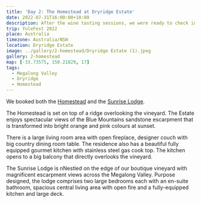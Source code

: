```yaml
---
title: 'Day 2: The Homestead at Dryridge Estate'
date: 2022-07-31T16:00:00+10:00
description: After the wine tasting sessions, we were ready to check into our accommodation.
trip: YuleFest 2022
place: Australia
timezone: Australia/NSW
location: Dryridge Estate
image: ../gallery/2-homestead/Dryridge Estate (1).jpeg
gallery: 2-homestead
map: [-33.73575, 150.21829, 17]
tags:
  - Megalong Valley
  - Dryridge
  - Homestead
---
```


We booked both the [Homestead](https://www.dryridge.com.au/pages/homestead) and the [Sunrise Lodge](https://www.dryridge.com.au/pages/sunriselodge).

The Homestead is set on top of a ridge overlooking the vineyard. The Estate enjoys spectacular views of the Blue Mountains sandstone escarpment that is transformed into bright orange and pink colours at sunset.

There is a large living room area with open fireplace, designer couch with big country dining room table. The residence also has a beautiful fully equipped gourmet kitchen with stainless steel gas cook top. The kitchen opens to a big balcony that directly overlooks the vineyard.

The Sunrise Lodge is nNestled on the edge of our boutique vineyard with magnificent escarpment views across the Megalong Valley. Purpose designed, the lodge comprises two large bedrooms each with an en-suite bathroom, spacious central living area with open fire and a fully-equipped kitchen and large deck.
